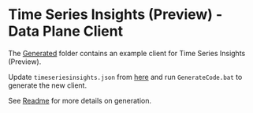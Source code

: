 # Time Series Insights (Preview) - Data Plane Client

The [Generated](Generated/) folder contains an example client for Time Series Insights (Preview).

Update `timeseriesinsights.json` from [here](https://github.com/Azure/azure-rest-api-specs/tree/master/specification/timeseriesinsights/data-plane/Microsoft.TimeSeriesInsights/preview/2018-11-01-preview/timeseriesinsights.json) and run `GenerateCode.bat` to generate the new client.

See [Readme](azure-rest-api-specs/specification/timeseriesinsights/data-plane/Readme.md) for more details on generation.